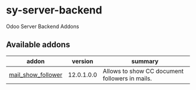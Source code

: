 # sy-server-backend
Odoo Server Backend Addons

[//]: # (addons)

Available addons
----------------
addon | version | summary
--- | --- | ---
[mail_show_follower](mail_show_follower/) | 12.0.1.0.0 | Allows to show CC document followers in mails.

[//]: # (end addons)